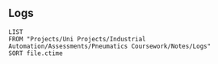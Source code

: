 ## Logs
```dataview
LIST
FROM "Projects/Uni Projects/Industrial Automation/Assessments/Pneumatics Coursework/Notes/Logs"
SORT file.ctime
```
